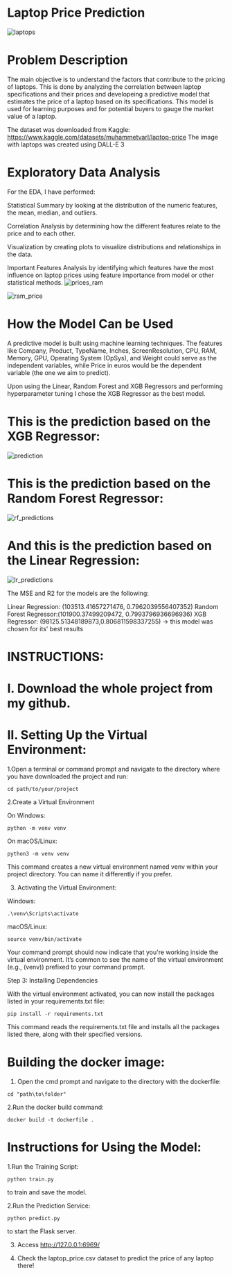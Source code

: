 # Laptop Price Prediction
![laptops](https://github.com/AlexThePy/Laptop_Price_Prediction/assets/106477870/105650f4-c84d-4c3d-b3cd-c44d5cea400c)


# Problem Description

The main objective is to understand the factors that contribute to the pricing of laptops. This is done by analyzing the correlation between laptop specifications and their prices and developeing a predictive model that estimates the price of a laptop based on its specifications. This model is used for learning purposes and for potential buyers to gauge the market value of a laptop.

The dataset was downloaded from Kaggle: https://www.kaggle.com/datasets/muhammetvarl/laptop-price
The image with laptops was created using DALL-E 3


# Exploratory Data Analysis

For the EDA, I have performed:

Statistical Summary by looking at the distribution of the numeric features, the mean, median, and outliers.

Correlation Analysis by determining how the different features relate to the price and to each other.

Visualization by creating plots to visualize distributions and relationships in the data.

Important Features Analysis by identifying which features have the most influence on laptop prices using feature importance from model or other statistical methods.
![prices_ram](https://github.com/AlexThePy/Laptop_Price_Prediction/assets/106477870/1deff6dd-f9b7-40a6-b21c-63af934d1ae1)

![ram_price](https://github.com/AlexThePy/Laptop_Price_Prediction/assets/106477870/a21f062f-c7d3-462a-ac02-11987b84ff7e)


# How the Model Can be Used
A predictive model is built using machine learning techniques. The features like Company, Product, TypeName, Inches, ScreenResolution, CPU, RAM, Memory, GPU, Operating System (OpSys), and Weight could serve as the independent variables, while Price in euros would be the dependent variable (the one we aim to predict).

Upon using the Linear, Random Forest and XGB Regressors and performing hyperparameter tuning I chose the XGB Regressor as the best model.

# This is the prediction based on the XGB Regressor:
![prediction](https://github.com/AlexThePy/Laptop_Price_Prediction/assets/106477870/505a2d09-9025-49d6-98a9-ce434dd13f29)


# This is the prediction based on the Random Forest Regressor:
![rf_predictions](https://github.com/AlexThePy/Laptop_Price_Prediction/assets/106477870/2d961aee-d3d6-47f5-8195-9a022c6dec12)

# And this is the prediction based on the Linear Regression:
![lr_predictions](https://github.com/AlexThePy/Laptop_Price_Prediction/assets/106477870/1959dcc2-f34c-4c53-abd8-373b7fbf7f83)

The MSE and R2 for the models are the following:

Linear Regression: (103513.41657271476, 0.7962039556407352)
Random Forest Regressor:(101900.37499209472, 0.7993796936696936)
XGB Regressor: (98125.51348189873,0.806811598337255) -> this model was chosen for its' best results

# INSTRUCTIONS:

# I. Download the whole project from my github.


# II. Setting Up the Virtual Environment:

1.Open a terminal or command prompt and navigate to the directory where you have downloaded the project and run:

```
cd path/to/your/project
```

2.Create a Virtual Environment

On Windows:

```
python -m venv venv
```

On macOS/Linux:

```
python3 -m venv venv
```

This command creates a new virtual environment named venv within your project directory. You can name it differently if you prefer.


3. Activating the Virtual Environment:

Windows:

```
.\venv\Scripts\activate
```

macOS/Linux:

```
source venv/bin/activate
```

Your command prompt should now indicate that you're working inside the virtual environment. It’s common to see the name of the virtual environment (e.g., (venv)) prefixed to your command prompt.

Step 3: Installing Dependencies

With the virtual environment activated, you can now install the packages listed in your requirements.txt file:

```
pip install -r requirements.txt
```

This command reads the requirements.txt file and installs all the packages listed there, along with their specified versions.


# Building the docker image:

1. Open the cmd prompt and navigate to the directory with the dockerfile:

```
cd "path\to\folder"
```

2.Run the docker build command:

```
docker build -t dockerfile .
```

# Instructions for Using the Model:
1.Run the Training Script: 
```
python train.py 
```
to train and save the model.

2.Run the Prediction Service:
```
python predict.py
```
to start the Flask server.

3. Access http://127.0.0.1:6969/

4. Check the laptop_price.csv dataset to predict the price of any laptop there!
